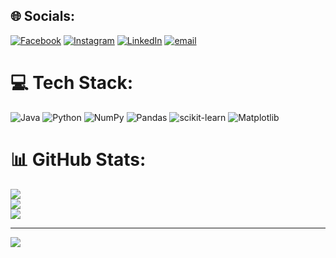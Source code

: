 
## 🌐 Socials:
[![Facebook](https://img.shields.io/badge/Facebook-%231877F2.svg?logo=Facebook&logoColor=white)](https://facebook.com/animesh.singh.312234) [![Instagram](https://img.shields.io/badge/Instagram-%23E4405F.svg?logo=Instagram&logoColor=white)](https://instagram.com/animesh2924) [![LinkedIn](https://img.shields.io/badge/LinkedIn-%230077B5.svg?logo=linkedin&logoColor=white)](https://linkedin.com/in/animesh-singh-b50095261) [![email](https://img.shields.io/badge/Email-D14836?logo=gmail&logoColor=white)](mailto:anianimesh905@gmail.com) 

# 💻 Tech Stack:
![Java](https://img.shields.io/badge/java-%23ED8B00.svg?style=for-the-badge&logo=openjdk&logoColor=white) ![Python](https://img.shields.io/badge/python-3670A0?style=for-the-badge&logo=python&logoColor=ffdd54) ![NumPy](https://img.shields.io/badge/numpy-%23013243.svg?style=for-the-badge&logo=numpy&logoColor=white) ![Pandas](https://img.shields.io/badge/pandas-%23150458.svg?style=for-the-badge&logo=pandas&logoColor=white) ![scikit-learn](https://img.shields.io/badge/scikit--learn-%23F7931E.svg?style=for-the-badge&logo=scikit-learn&logoColor=white) ![Matplotlib](https://img.shields.io/badge/Matplotlib-%23ffffff.svg?style=for-the-badge&logo=Matplotlib&logoColor=black)
# 📊 GitHub Stats:
![](https://github-readme-stats.vercel.app/api?username=anianimesh905&theme=dark&hide_border=false&include_all_commits=false&count_private=false)<br/>
![](https://nirzak-streak-stats.vercel.app/?user=anianimesh905&theme=dark&hide_border=false)<br/>
![](https://github-readme-stats.vercel.app/api/top-langs/?username=anianimesh905&theme=dark&hide_border=false&include_all_commits=false&count_private=false&layout=compact)

---
[![](https://visitcount.itsvg.in/api?id=anianimesh905&icon=0&color=0)](https://visitcount.itsvg.in)

<!-- Proudly created with GPRM ( https://gprm.itsvg.in ) -->
